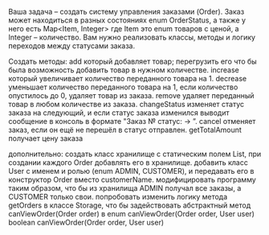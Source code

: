Ваша задача – создать систему управления заказами (Order). 
Заказ может находиться в разных состояниях enum OrderStatus, а также у него есть Map<Item, Integer> где Item это enum товаров с ценой, а Integer – количество.
Вам нужно реализовать классы, методы и логику переходов между статусами заказа.

Создать методы:
add который добавляет товар; перегрузить его что бы была возможность добавить товар в нужном количестве.
increase который увеличивает количество переданного товара на 1.
decrease уменьшает количество переданного товара на 1, если количество опустилось до 0, удаляет товар из заказа.
remove удаляет переданный товар в любом количестве из заказа.
changeStatus изменяет статус заказа на следующий, и если статус заказа изменился выводит сообщение в консоль в формате "Заказ №<id> статус: <oldStatus> → <newStatus>”.
cancel отменяет заказ, если он ещё не перешёл в статус отправлен.
getTotalAmount получает цену заказа

дополнительно:
создать класс хранилище с статическим полем List<Order>, при создании каждого Order добавлять его в хранилище.
добавить класс User с именем и ролью (enum ADMIN, CUSTOMER), и передавать его в конструктор Order вместо customerName.
модифицировать программу таким образом, что бы из хранилища ADMIN получал все заказы, а CUSTOMER только свои.
попробовать изменить логику метода getOrders в классе Storage, что бы задействовать абстрактный метод canViewOrder(Order order) в enum
canViewOrder(Order order, User user)
boolean canViewOrder(Order order, User user)
